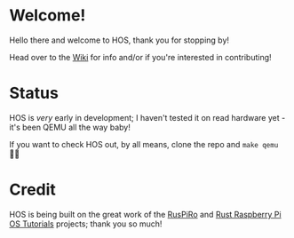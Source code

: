 # Welcome!

Hello there and welcome to HOS, thank you for stopping by!

Head over to the [Wiki](https://github.com/bsgbryan/hos/wiki) for info and/or if you're interested in contributing!

# Status

HOS is _very_ early in development; I haven't tested it on read hardware yet - it's been QEMU all the way baby!

If you want to check HOS out, by all means, clone the repo and `make qemu` 🤘🏻

# Credit

HOS is being built on the great work of the [RusPiRo](https://github.com/RusPiRo) and [Rust Raspberry Pi OS Tutorials](https://github.com/rust-embedded/rust-raspberrypi-OS-tutorials) projects; thank you so much!
